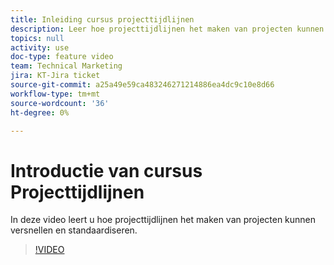 ```yaml
---
title: Inleiding cursus projecttijdlijnen
description: Leer hoe projecttijdlijnen het maken van projecten kunnen versnellen en standaardiseren.
topics: null
activity: use
doc-type: feature video
team: Technical Marketing
jira: KT-Jira ticket
source-git-commit: a25a49e59ca483246271214886ea4dc9c10e8d66
workflow-type: tm+mt
source-wordcount: '36'
ht-degree: 0%

---
```


# Introductie van cursus Projecttijdlijnen

In deze video leert u hoe projecttijdlijnen het maken van projecten kunnen versnellen en standaardiseren.

>[!VIDEO](https://video.tv.adobe.com/v/335212/?quality=12&learn=on)

